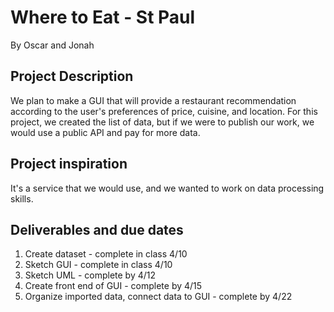 # Where to Eat - St Paul
By Oscar and Jonah

## Project Description
We plan to make a GUI that will provide a restaurant recommendation according to the user's preferences of price, cuisine, and location. For this project, we created the list of data, but if we were to publish our work, we would use a public API and pay for more data.

## Project inspiration
It's a service that we would use, and we wanted to work on data processing skills.

## Deliverables and due dates
1. Create dataset - complete in class 4/10
2. Sketch GUI - complete in class 4/10
3. Sketch UML - complete by 4/12
4. Create front end of GUI - complete by 4/15
5. Organize imported data, connect data to GUI - complete by 4/22